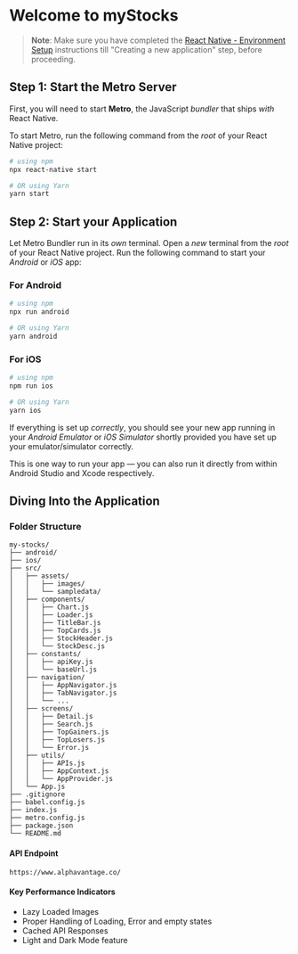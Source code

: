 # Welcome to myStocks


>**Note**: Make sure you have completed the [React Native - Environment Setup](https://reactnative.dev/docs/environment-setup) instructions till "Creating a new application" step, before proceeding.

## Step 1: Start the Metro Server

First, you will need to start **Metro**, the JavaScript _bundler_ that ships _with_ React Native.

To start Metro, run the following command from the _root_ of your React Native project:

```bash
# using npm
npx react-native start

# OR using Yarn
yarn start
```

## Step 2: Start your Application

Let Metro Bundler run in its _own_ terminal. Open a _new_ terminal from the _root_ of your React Native project. Run the following command to start your _Android_ or _iOS_ app:

### For Android

```bash
# using npm
npx run android

# OR using Yarn
yarn android
```

### For iOS

```bash
# using npm
npm run ios

# OR using Yarn
yarn ios
```

If everything is set up _correctly_, you should see your new app running in your _Android Emulator_ or _iOS Simulator_ shortly provided you have set up your emulator/simulator correctly.

This is one way to run your app — you can also run it directly from within Android Studio and Xcode respectively.


## Diving Into the Application

###  Folder Structure  
```
my-stocks/
├── android/
├── ios/
├── src/
│   ├── assets/
│   │   ├── images/
│   │   └── sampledata/
│   ├── components/
│   │   ├── Chart.js
│   │   ├── Loader.js
│   │   ├── TitleBar.js
│   │   ├── TopCards.js
│   │   ├── StockHeader.js
│   │   └── StockDesc.js
│   ├── constants/
│   │   ├── apiKey.js
│   │   └── baseUrl.js
│   ├── navigation/
│   │   ├── AppNavigator.js
│   │   ├── TabNavigator.js
│   │   └── ...
│   ├── screens/
│   │   ├── Detail.js
│   │   ├── Search.js
│   │   ├── TopGainers.js
│   │   ├── TopLosers.js
│   │   └── Error.js
│   ├── utils/
│   │   ├── APIs.js
│   │   ├── AppContext.js
│   │   └── AppProvider.js
│   └── App.js
├── .gitignore
├── babel.config.js
├── index.js
├── metro.config.js
├── package.json
└── README.md
```

#### API Endpoint

```
https://www.alphavantage.co/
```

#### Key Performance Indicators

- Lazy Loaded Images
- Proper Handling of Loading, Error and empty states
- Cached API Responses
- Light and Dark Mode feature
